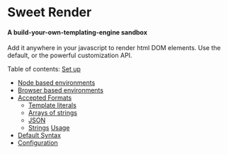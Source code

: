 # Sweet Render
#### A build-your-own-templating-engine sandbox
Add it anywhere in your javascript to render html DOM elements.
Use the default, or the powerful customization API.

Table of contents:
[Set up](/documentation/Setup.md/#set-up)
  - [Node based environments](/documentation/Setup.md/#node-based-environments)
  - [Browser based environments](/documentation/Setup.md/#browser-based-environments)
  - [Accepted Formats](/documentation/Formats.md/#accepted-formats)
    - [Template literals](/documentation/Formats.md/#template-literal-backticks)
    - [Arrays of strings](/documentation/Formats.md/#arrays-of-strings)
    - [JSON](/documentation/Formats.md/#json)
    - [Strings](/documentation/Formats.md/#strings)
[Usage](/documentation/Usage.md/#default-syntax)
  - [Default Syntax](/documentation/Usage.md/#default-syntax)
  - [Configuration](/documentation/Config.md/#configuration)